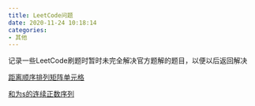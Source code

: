```yaml
---
title: LeetCode问题
date: 2020-11-24 10:18:14
categories:
- 其他
---
```


记录一些LeetCode刷题时暂时未完全解决官方题解的题目，以便以后返回解决

<!-- more -->

[距离顺序排列矩阵单元格](https://z2bns.github.io/2020/11/24/%E8%B7%9D%E7%A6%BB%E9%A1%BA%E5%BA%8F%E6%8E%92%E5%88%97%E7%9F%A9%E9%98%B5%E5%8D%95%E5%85%83%E6%A0%BC/)

[和为s的连续正数序列]()